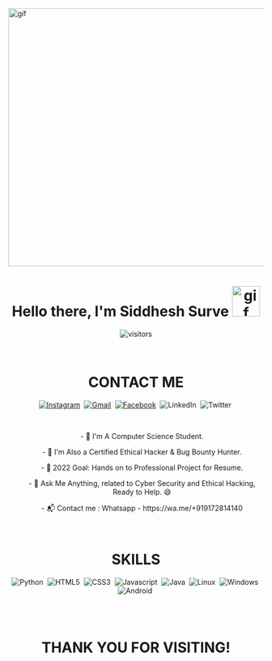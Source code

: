 
<p>
    <img align="center" alt="gif" src="https://media.tenor.com/54mjjpuowCgAAAAC/ninjala-jane.gif" width="1015" height="510"/>
</p>

<p>
<h1 align="center"><b>Hello there, I'm Siddhesh Surve <img alt="gif" src="https://emojipedia-us.s3.amazonaws.com/source/noto-emoji-animations/344/waving-hand_light-skin-tone_1f44b-1f3fb_1f3fb.gif" width="55" height="60"/></b></h1>
</p>

<p align="center">
    <img align="center" alt="visitors" src="https://profile-counter.glitch.me/WhiteHat-Hunter/count.svg" />
</p>

<br>

<h1 align="center">CONTACT ME</h1>

<p align="center">
<a href="https://instagram.com/ft.siddhesh"><img src="https://img.shields.io/badge/instagram-%23E4405F.svg?&style=for-the-badge&logo=instagram&logoColor=white" alt="Instagram"/></a>&nbsp;
<a href="mailto:mr.siddhesh07@gmail.com?subject=Hello%20Siddhesh"><img src="https://img.shields.io/badge/gmail-%23D14836.svg?&style=for-the-badge&logo=gmail&logoColor=white" alt="Gmail"/></a>&nbsp;
<a href="https://www.facebook.com/profile.php?id=100080158616594"><img src="https://img.shields.io/badge/Facebook-1877F2?style=for-the-badge&logo=facebook&logoColor=white" alt="Facebook"/></a>&nbsp;
<a href"https://www.linkedin.com/in/siddhesh-surve-785387231"><img src="https://img.shields.io/badge/LinkedIn-0077B5?style=for-the-badge&logo=linkedin&logoColor=white" alt="LinkedIn"/></a>&nbsp;
<a href"https://twitter.com/Siddhes66941635"><img src="https://img.shields.io/badge/Twitter-1DA1F2?style=for-the-badge&logo=twitter&logoColor=white" alt="Twitter"/></a>&nbsp;
</p>    
<br>

<ul align="center">- 🔭 I'm A Computer Science Student.</ul>
<ul align="center">- 🌱 I'm Also a Certified Ethical Hacker & Bug Bounty Hunter.</ul>
<ul align="center">- 🎯 2022 Goal: Hands on to Professional Project for Resume.</ul>
<ul align="center">- 💬 Ask Me Anything, related to Cyber Security and Ethical Hacking, Ready to Help. 😄</ul>
<ul align="center">-  📬 Contact me : Whatsapp - https://wa.me/+919172814140</ul>

<br>

<h1 align="center">SKILLS</h1>

<p align="center">
<img src="https://img.shields.io/badge/Python-3776AB?style=for-the-badge&logo=python&logoColor=white" alt="Python"/>&nbsp;
<img src="https://img.shields.io/badge/HTML5-E34F26?style=for-the-badge&logo=html5&logoColor=white" alt="HTML5"/>&nbsp;
<img src="https://img.shields.io/badge/CSS3-1572B6?style=for-the-badge&logo=css3&logoColor=white" alt="CSS3"/>&nbsp;
<img src="https://img.shields.io/badge/JavaScript-F7DF1E?style=for-the-badge&logo=javascript&logoColor=black" alt="Javascript"/>&nbsp;
<img src="https://img.shields.io/badge/Java-ED8B00?style=for-the-badge&logo=java&logoColor=white" alt="Java"/>&nbsp;
<img src="https://img.shields.io/badge/Linux-FCC624?style=for-the-badge&logo=linux&logoColor=black" alt="Linux"/>&nbsp;
<img src="https://img.shields.io/badge/Windows-0078D6?style=for-the-badge&logo=windows&logoColor=white" alt="Windows"/>&nbsp;
<img src="https://img.shields.io/badge/Android-3DDC84?style=for-the-badge&logo=android&logoColor=white" alt="Android"/>&nbsp; 
</p>

<br>
<br>

<h1 align="center">THANK YOU FOR VISITING!</h1>
   
<br>
